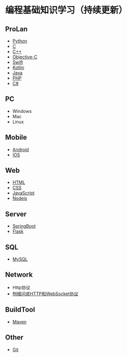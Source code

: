 # 编程基础知识学习（持续更新）

## ProLan

+ [Python](Python.md)
+ [C](C.md)
+ [C++](C++.md)
+ [Objective-C](Objective-C.md)
+ [Swift](Swift.md)
+ [Kotlin](Kotlin.md)
+ [Java]()
+ [PHP](PHP.md)
+ [C#](C#.md)

## PC

+ Windows
+ Mac
+ Linux

## Mobile

+ [Android](Mobile/Android.md)
+ [IOS](Mobile/IOS.md)

## Web

+ [HTML](Web/HTML.md)
+ [CSS](Web/CSS.md)
+ [JavaScript](Web/JavaScript.md)
+ [Nodejs](Web/Nodejs.md)

## Server

+ [SpringBoot](Server/SpringBoot.md)
+ [Flask](Server/Flask.md)

## SQL

+ [MySQL](SQL/MySQL.md)

## Network

+ Http协议
+ [刨根问底HTTP和WebSocket协议](https://www.jianshu.com/p/0e5b946880b4)

## BuildTool

+ [Maven](BuildTool/Maven.md)

## Other

+ [Git](Other/Git.md)